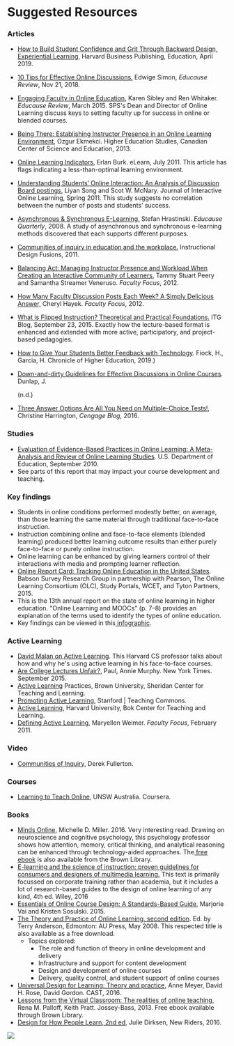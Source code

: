 # Suggested Resources

### **Articles**

* [How to Build Student Confidence and Grit Through Backward Design, Experiential Learning](https://hbsp.harvard.edu/how-to-build-student-confidence-and-grit-through-backward-design-experiential-learning/?cid=Email%7CEloqua%7CA6+Student+Confidence+April+2019%7C241843%7CProduct+specific%7CTeaching-tips%7CArticle%7C201904301443), Harvard Business Publishing, Education, April 2019.
* [10 Tips for Effective Online Discussions,](https://er.educause.edu/blogs/2018/11/10-tips-for-effective-online-discussions?utm_source=Informz&utm_medium=Email&utm_campaign=ER#_zstnsCg1_zlcnVM5) Edwige Simon, _Educause Review_, Nov 21, 2018.
* [Engaging Faculty in Online Education](http://er.educause.edu/articles/2015/3/engaging-faculty-in-online-education), Karen Sibley and Ren Whitaker. _Educause Review_, March 2015. SPS's Dean and Director of Online Learning discuss keys to setting faculty up for success in online or blended courses.
* [Being There: Establishing Instructor Presence in an Online Learning Environment](http://www.ccsenet.org/journal/index.php/hes/article/view/24246/15518), Ozgur Ekmekci. Higher Education Studies, Canadian Center of Science and Education, 2013.
* [Online Learning Indicators](http://elearnmag.acm.org/archive.cfm?aid=2001334), Erlan Burk. eLearn, July 2011. This article has flags indicating a less-than-optimal learning environment.  
* [Understanding Students’ Online Interaction: An Analysis of Discussion Board postings,](http://www.ncolr.org/jiol/issues/pdf/10.1.1.pdf) Liyan Song and Scot W. McNary. Journal of Interactive Online Learning, Spring 2011. This study suggests no correlation between the number of posts and students’ success.
* [Asynchronous & Synchronous E-Learning,](http://net.educause.edu/ir/library/pdf/EQM0848.pdf) Stefan Hrastinski. _Educause Quarterly_, 2008. A study of asynchronous and synchronous e-learning methods discovered that each supports different purposes.
* [Communities of inquiry in education and the workplace.](https://instructionaldesignfusions.wordpress.com/2011/09/06/communities-of-inquiry-in-education-and-the-workplace/) Instructional Design Fusions, 2011.
* [Balancing Act: Managing Instructor Presence and Workload When Creating an Interactive Community of Learners](http://www.facultyfocus.com/articles/online-education/balancing-act-managing-instructor-presence-and-workload-when-creating-an-interactive-community-of-learners/), Tammy Stuart Peery and Samantha Streamer Veneruso. _Faculty Focus_, 2012.
* [How Many Faculty Discussion Posts Each Week? A Simply Delicious Answer,](http://www.facultyfocus.com/articles/online-education/how-many-faculty-discussion-posts-each-week-a-simply-delicious-answer/) Cheryl Hayek. _Faculty Focus_, 2012.
* [What is Flipped Instruction? Theoretical and Practical Foundations.](http://blogs.brown.edu/itg/2015/09/what-is-flipped-instruction-theoretical-and-practical-foundations/#more-1054) ITG Blog, September 23, 2015. Exactly how the lecture-based format is enhanced and extended with more active, participatory, and project-based pedagogies.
* [How to Give Your Students Better Feedback with Technology](https://www.chronicle.com/interactives/20191108-Advice-Feedback?cid=wsinglestory_hp_1a). Fiock, H., Garcia, H. Chronicle of Higher Education, 2019.\)   
* [Down-and-dirty Guidelines for Effective Discussions in Online Courses](https://www.academia.edu/3014998/Down-and-dirty_Guidelines_for_Effective_Discussions_in_Online_Courses). Dunlap, J.

   \(n.d.\)

* [Three Answer Options Are All You Need on Multiple-Choice Tests!](https://blog.cengage.com/three-answer-options-are-all-you-need-on-multiple-choice-tests/), Christine Harrington, _Cengage Blog,_ 2016. 

### Studies

* [Evaluation of Evidence-Based Practices in Online Learning: A Meta-Analysis and Review of Online Learning Studies](http://www2.ed.gov/rschstat/eval/tech/evidence-based-practices/finalreport.pdf). U.S. Department of Education, September 2010.
* See parts of this report that may impact your course development and teaching.

### Key findings

* Students in online conditions performed modestly better, on average, than those learning the same material through traditional face-to-face instruction.
* Instruction combining online and face-to-face elements \(blended learning\) produced better learning outcome results than either purely face-to-face or purely online instruction.  
* Online learning can be enhanced by giving learners control of their interactions with media and prompting learner reflection.
* [Online Report Card: Tracking Online Education in the United States](http://onlinelearningsurvey.com/reports/onlinereportcard.pdf). Babson Survey Research Group in partnership with Pearson, The Online Learning Consortium \(OLC\), Study Portals, WCET, and Tyton Partners, 2015.
* This is the 13th annual report on the state of online learning in higher education. "Online Learning and MOOCs" \(p. 7–8\) provides an explanation of the terms used to identify the types of online education.
* Key findings can be viewed in this[ infographic](https://canvas.brown.edu/courses/1073287/files/60976446/download?wrap=1).

### Active Learning

* [David Malan on Active Learning](https://vimeo.com/19790662). This Harvard CS professor talks about how and why he's using active learning in his face-to-face courses.
* [Are College Lectures Unfair?](http://www.nytimes.com/2015/09/13/opinion/sunday/are-college-lectures-unfair.html?_r=2), Paul, Annie Murphy. New York Times. September 2015.
* [Active Learning](https://www.brown.edu/about/administration/sheridan-center/teaching-learning/effective-classroom-practices/active-learning) Practices, Brown University, Sheridan Center for Teaching and Learning.
* [Promoting Active Learning](https://teachingcommons.stanford.edu/resources/learning-resources/promoting-active-learning), Stanford \| Teaching Commons.
* [Active Learning](http://bokcenter.harvard.edu/active-learning), Harvard University, Bok Center for Teaching and Learning.
* [Defining Active Learning](http://www.facultyfocus.com/articles/teaching-professor-blog/defining-active-learning/), Maryellen Weimer. _Faculty Focus_, February 2011.

### Video

* [Communities of Inquiry,](https://www.youtube.com/watch?v=IXl-mkopx5o) Derek Fullerton.  

### Courses

* [Learning to Teach Online](https://www.coursera.org/course/ltto), UNSW Australia. Coursera.

### Books

* [Minds Online,](http://www.amazon.com/Minds-Online-Teaching-Effectively-Technology/dp/0674660021?ie=UTF8&keywords=minds%20online&qid=1461080799&ref_=sr_1_1&s=books&sr=1-1) Michelle D. Miller. 2016. Very interesting read. Drawing on neuroscience and cognitive psychology, this psychology professor shows how attention, memory, critical thinking, and analytical reasoning can be enhanced through technology-aided approaches. The[ free ebook](http://web.b.ebscohost.com.revproxy.brown.edu/ehost/detail/detail?sid=5367bda0-eb4a-46f6-bfef-2c2625e8da2e%40sessionmgr114&vid=0&hid=105&bdata=JnNpdGU9ZWhvc3QtbGl2ZQ%3d%3d&preview=false#AN=868677&db=e000xna) is also available from the Brown Library.
* [E-learning and the science of instruction: proven guidelines for consumers and designers of multimedia learning.](http://www.amazon.com/Learning-Science-Instruction-Guidelines-Multimedia/dp/1119158664/ref=dp_ob_title_bk) This text is primarily focussed on corporate training rather than academia, but it includes a lot of research-based guides to the design of online learning of any kind, 4th ed. Wiley, 2016
* [Essentials of Online Course Design: A Standards-Based Guide,](http://www.amazon.com/Essentials-Online-Course-Design-Standards-Based/dp/1138780162/ref=sr_1_1?s=books&ie=UTF8&qid=1461081428&sr=1-1&keywords=Essentials+of+online+course+design+%3A+a+standards-based+guide) Marjorie Vai and Kristen Sosulski. 2015.
* [The Theory and Practice of Online Learning, second edition](http://www.aupress.ca/index.php/books/120146). Ed. by Terry Anderson, Edmonton: AU Press, May 2008. This respected title is also available as a free download.
  * Topics explored:
    * The role and function of theory in online development and delivery
    * Infrastructure and support for content development
    * Design and development of online courses
    * Delivery, quality control, and student support of online courses
* [Universal Design for Learning: Theory and practice,](http://www.amazon.com/Universal-Design-Learning-Theory-Practice/dp/0989867404/) Anne Meyer, David H. Rose, David Gordon. CAST, 2016.
* [Lessons from the Virtual Classroom: The realities of online teaching,](http://site.ebrary.com.revproxy.brown.edu/lib/brown/detail.action?docID=10716614) Rena M. Palloff, Keith Pratt. Jossey-Bass, 2013. Free ebook available through Brown Library.
* [Design for How People Learn, 2nd ed,](https://www.pearson.com/us/higher-education/program/Dirksen-Design-for-How-People-Learn-2nd-Edition/PGM112409.html) Julie Dirksen, New Riders, 2016.

![](https://lh4.googleusercontent.com/369u8GEZzvc2eQzJXE-idAHZq1UfErdLEi0bBE8HkucNBNMdK4xpSQbz9RZ21WZpGNZgaMX5OKy6tow_zp96tfFCzO5cYDCXqGRNmaD_1Jb3n5BgkrU3k0frphPOnRbI08TSVLfe)

